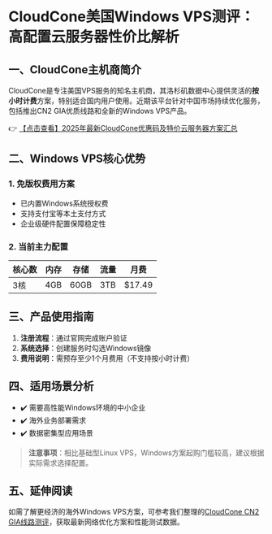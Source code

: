 # CloudCone美国Windows VPS测评：高配置云服务器性价比解析

## 一、CloudCone主机商简介
CloudCone是专注美国VPS服务的知名主机商，其洛杉矶数据中心提供灵活的**按小时计费**方案，特别适合国内用户使用。近期该平台针对中国市场持续优化服务，包括推出CN2 GIA优质线路和全新的Windows VPS产品。

👉 [【点击查看】2025年最新CloudCone优惠码及特价云服务器方案汇总](https://bit.ly/Cloudcone)

## 二、Windows VPS核心优势
### 1. 免版权费用方案
- 已内置Windows系统授权费
- 支持支付宝等本土支付方式
- 企业级硬件配置保障稳定性

### 2. 当前主力配置
| 核心数 | 内存 | 存储 | 流量 | 月费 |
|--------|------|------|------|------|
| 3核    | 4GB  | 60GB | 3TB  | $17.49 |

## 三、产品使用指南
1. **注册流程**：通过官网完成账户验证
2. **系统选择**：创建服务时勾选Windows镜像
3. **费用说明**：需预存至少1个月费用（不支持按小时计费）

## 四、适用场景分析
- ✔️ 需要高性能Windows环境的中小企业
- ✔️ 海外业务部署需求
- ✔️ 数据密集型应用场景

> **注意事项**：相比基础型Linux VPS，Windows方案起购门槛较高，建议根据实际需求选择配置。

## 五、延伸阅读
如需了解更经济的海外Windows VPS方案，可参考我们整理的[CloudCone CN2 GIA线路测评](https://bit.ly/Cloudcone)，获取最新网络优化方案和性能测试数据。